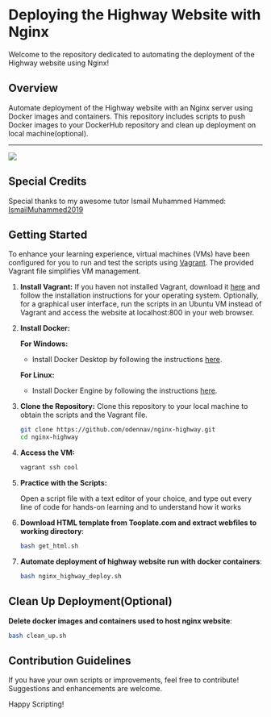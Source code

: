 # Deploying the Highway Website with Nginx

Welcome to the repository dedicated to automating the deployment of the Highway website using Nginx!

## Overview

Automate deployment of the Highway website with an Nginx server using Docker images and containers.
This repository includes scripts to push Docker images to your DockerHub repository and clean up deployment on local machine(optional).

*******************
![](https://github.com/odennav/nginx-highway/blob/main/highway.jpeg) 

## Special Credits

Special thanks to my awesome tutor Ismail Muhammed Hammed:
[IsmailMuhammed2019](https://github.com/IsmailMuhammed2019)

## Getting Started

To enhance your learning experience, virtual machines (VMs) have been configured for you to run and test the scripts using [Vagrant](https://www.vagrantup.com/).
The provided Vagrant file simplifies VM management.

1. **Install Vagrant:**
   If you haven not installed Vagrant, download it [here](https://www.vagrantup.com/downloads.html) 
   and follow the installation instructions for your operating system. Optionally, for a graphical user interface, run the scripts in an Ubuntu VM instead of Vagrant and 
   access the website at localhost:800 in your web browser.
2. **Install Docker:**

   **For Windows:**
   - Install Docker Desktop by following the instructions [here](https://docs.docker.com/desktop/install/windows/).

   **For Linux:**
   - Install Docker Engine by following the instructions [here](https://docs.docker.com/desktop/install/linux/).

3. **Clone the Repository:**
   Clone this repository to your local machine to obtain the scripts and the Vagrant file.

   ```bash
   git clone https://github.com/odennav/nginx-highway.git
   cd nginx-highway
   ```

4. **Access the VM:**
   ```bash
   vagrant ssh cool
   ```

5. **Practice with the Scripts:**

   Open a script file with a text editor of your choice, and type out every line of code for hands-on learning and to understand how it works

6. **Download HTML template from Tooplate.com and extract webfiles to working directory**:
   ```bash
   bash get_html.sh
   ```
7. **Automate deployment of highway website run with docker containers**:
   ```bash
   bash nginx_highway_deploy.sh
   ```

## Clean Up Deployment(Optional)
   **Delete docker images and containers used to host nginx website**:
   ```bash
   bash clean_up.sh 
   ```
## Contribution Guidelines
   If you have your own scripts or improvements, feel free to contribute! Suggestions and enhancements are welcome.

Happy Scripting!
